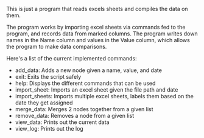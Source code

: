 This is just a program that reads excels sheets and compiles the data on them.

The program works by importing excel sheets via commands fed to the program, and records data from marked columns.
The program writes down names in the Name column and values in the Value column, which allows the program to make
data comparisons.

Here's a list of the current implemented commands:
- add_data: Adds a new node given a name, value, and date
- exit: Exits the script safely
- help: Displays the different commands that can be used
- import_sheet: Imports an excel sheet given the file path and date
- import_sheets: Imports multiple excel sheets, labels them based on the date they get assigned
- merge_data: Merges 2 nodes together from a given list
- remove_data: Removes a node from a given list
- view_data: Prints out the current data
- view_log: Prints out the log
